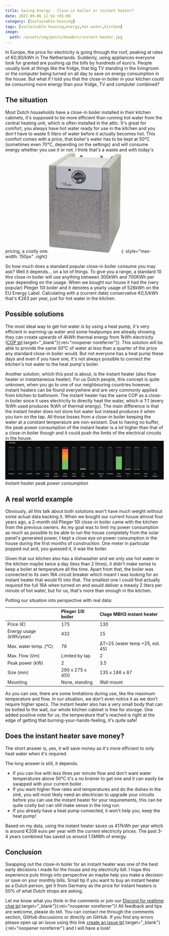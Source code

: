 ```yaml
---
title: Saving Energy - Close-in boiler or instant heater?
date: 2022-09-06 11:54 +01:00
category: [Sustainable-housing]
tags: [sustainable-housing,energy,hot-water,kitchen]
image:
  path: /assets/img/posts/headers/instant-heater.jpg
---
```


In Europe, the price for electricity is going through the roof, peaking at rates of €0,90/kWh in The Netherlands. Suddenly, using appliances everyone took for granted are pushing up the bills by hundreds of euro's. People usually look at things like the fridge, that big TV standing in the livingroom or the computer being turned on all day to save on energy consumption in the house. But what if I told you that the close-in boiler in your kitchen could be consuming more energy than your fridge, TV and computer combined?

## The situation
Most Dutch households have a close-in boiler installed in their kitchen cabinets, it's supposed to be more efficient than running hot water from the central heating unit, which is often installed in the attic. It's great for comfort, you always have hot water ready for use in the kitchen and you don't have to waste 5 liters of water before it actually becomes hot. This comfort comes with a price, that boiler's water has to be kept at 50°C (sometimes even 70°C, depending on the settings) and will consume energy whether you use it or not. I think that's a waste and with today's pricing, a costly one.![Plieger 10l](/assets/img/posts/save-with-instant-heaters/plieger.png){: style="max-width: 150px" .right}

So how much does a standard popular close-in boiler consume you may ask? Well it depends... on a lot of things. To give you a range, a standard 10 litre close-in boiler will use anything between 300kWh and 700KWh per year depending on the usage. When we bought our house it had the (very popular) Plieger 10l boiler and it denotes a yearly usage of 526kWh on the EU Energy Label. Calculating with a (current date) conservative €0,5/kWh that's €263 per year, just for hot water in the kitchen.

## Possible solutions
The most ideal way to get hot water is by using a heat pump, it's very efficient in warming up water and some heatpumps are already showing they can create upwards of 4kWh thermal energy from 1kWh electricity ([COP ⧉](https://en.wikipedia.org/wiki/Coefficient_of_performance){:target="_blank"}{:rel="noopener noreferrer"}). This solution will be able to provide the same 50°C of water at less than a quarter of the price any standard close-in boiler would. But not everyone has a heat pump these days and even if you have one, it's not always possible to connect the kitchen's hot water to the heat pump's boiler.

Another solution, which this post is about, is the instant heater (also flow heater or instantaneous heater). For us Dutch people, this concept is quite unknown, when you go to one of our neighbouring countries however, instant heaters can be found everywhere and are very commonly applied from kitchen to bathroom. The instant heater has the same COP as a close-in boiler since it uses electricity to directly heat the water, which is 1:1 (every 1kWh used produces 1kWh of thermal energy). The main difference is that the instant heater does not store hot water but instead produces it when you turn on the tap. All those losses from a close-in boiler keeping the water at a constant temperature are non-existant. Due to having no buffer, the peak power consumption of the instant heater is a lot higher than that of a close-in boiler though and it could push the limits of the electrical circuits in the house.
![Instant Heater Peak Power](/assets/img/posts/save-with-instant-heaters/instant-heater-peak.png) 
_Instant heater peak power consumption_

## A real world example
Obviously, all this talk about both solutions won't have much weight without some actual data backing it. When we bought our current house almost four years ago, a 2-month old Plieger 10l close-in boiler came with the kitchen from the previous owners. As my goal was to limit my power consumption as much as possible to be able to run the house completely from the solar panel's generated power, I kept a close eye on power consumption in the house during the first months of construction. One meter in particular popped out and, you guessed it, it was the boiler.

Given that our kitchen also has a dishwasher and we only use hot water in the kitchen maybe twice a day (less than 2 litres), it didn't make sense to keep a boiler at temperature all the time. Apart from that, the boiler was connected to its own 16A circuit breaker which meant I was looking for an instant heater that would fit into that. The smallest one I could find actually required the full 16A when turned on and would deliver a measly 2 liters per minute of hot water, but for us, that's more than enough in the kitchen.

Putting our situation into perspective with real data:

|                           | Plieger 10l boiler              | Clage MBH3 instant heater         |
| :------------------------ | :------------------------------ | :-------------------------------- |
| Price (€)                 | 175                             | 130                               |
| Energy usage (kWh/year)   | 432                             | 15                                |
| Max. water temp. (°C)     | 76                              | ΔT=25 (water temp +25, est. 45)   |
| Max. Flow (l/m)           | Limited by tap                  | 2                                 |
| Peak power (kW)           | 2                               | 3.5                               |
| Size (mm)                 | 290 x 275 x 450                 | 135 x 186 x 87                    |
| Mounting                  | None, standing                  | Wall mount                        |

As you can see, there are some limitations during use, like the maximum temperature and flow. In our situation, we don't even notice it as we don't require higher specs. The instant heater also has a very small body that can be bolted to the wall, our whole kitchen cabinet is free for storage. One added positive note for us, the temperature that's reached is right at the edge of getting that burning-your-hands-feeling, it's quite safe!

## Does the instant heater save money?
The short answer is, yes, it will save money as it's more efficient to only heat water when it's required.

The long answer is still, it depends.
- If you can live with less litres per minute flow and don't want water temperatures above 50°C it's a no brainer to get one and it can easily be swapped with your current boiler.
- If you want higher flow rates and temperatures and do the dishes in the sink, you will most likely need an electrician to upgrade your circuits before you can use the instant heater for your requirements, this can be quite costly but can still make sense in the long run.
- If you already have a heat pump connected, it won't help you, keep the heat pump!

Based on my data, using the instant heater saves us 417kWh per year which is around €208 euro per year with the current electricity prices. The past 3-4 years combined has saved us around 1.5MWh of energy.

## Conclusion
Swapping out the close-in boiler for an instant heater was one of the best early decisions I made for the house and my electricity bill. I hope this experience puts things into perspective an maybe help you make a decision or save on your monthly bills. Small tip if you want to buy an instant heater as a Dutch person, get it from Germany as the price for instant heaters is 50% of what Dutch shops are asking.

Let me know what you think in the comments or join our [Discord for realtime chat ⧉](https://discord.gg/v8Bwbnb3xe){:target="_blank"}{:rel="noopener noreferrer"}! All feedback and tips are welcome, please do tell. You can contact me through the comments section, GitHub discussions or directly on GitHub. If you find any errors please open up an issue using this link [create an issue ⧉](https://github.com/MattsTechInfo/mattstechinfo.github.io/issues){:target="_blank"}{:rel="noopener noreferrer"} and I will have a look!